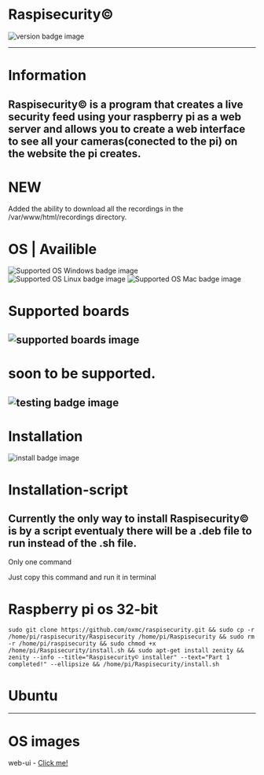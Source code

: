 # Raspisecurity©
![version badge image](https://img.shields.io/badge/version-beta-brightgreen)

-----
# Information
Raspisecurity© is a program that creates a live security feed using your raspberry pi as a web server and allows you to create a web interface to see all your cameras(conected to the pi) on the website the pi creates.
-----
# NEW
Added the ability to download all the recordings in the /var/www/html/recordings directory.
# OS    | Availible
![Supported OS Windows badge image](https://img.shields.io/badge/Windows-False-red)
![Supported OS Linux badge image](https://img.shields.io/badge/Linux-True-brightgreen)
![Supported OS Mac badge image](https://img.shields.io/badge/Mac-True-brightgreen)

# Supported boards
![supported boards image](https://img.shields.io/badge/supported%20boards-raspberry%20pi%203%20,%20raspberry%20pi%203%20b%2B-blue)
-----
# soon to be supported.

![testing badge image](https://img.shields.io/badge/testing-raspberry%20pi%204-informational)
-----
# Installation
![install badge image](https://img.shields.io/badge/install%20options-script,%20preinstalled%20os%20images-green)

# Installation-script
Currently the only way to install Raspisecurity© is by a script eventualy there will be a .deb file to run instead of the .sh file.
-----
Only one command

Just copy this command and run it in terminal

# Raspberry pi os 32-bit

```
sudo git clone https://github.com/oxmc/raspisecurity.git && sudo cp -r /home/pi/raspisecurity/Raspisecurity /home/pi/Raspisecurity && sudo rm -r /home/pi/raspisecurity && sudo chmod +x /home/pi/Raspisecurity/install.sh && sudo apt-get install zenity && zenity --info --title="Raspisecurity© installer" --text="Part 1 completed!" --ellipsize && /home/pi/Raspisecurity/install.sh
```

# Ubuntu


-----
# OS images
web-ui - <a class="github-button" href="oxmc.github.io/files/rsec/webui.img" data-icon="logo.jpg" aria-label="link">Click me!</a>
